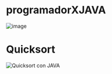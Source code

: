# programadorXJAVA


![image](https://github.com/CharlyJSX/programadorXJAVA/assets/77645310/34a2769e-d843-4f6e-82a9-881e68c52ea2)

# Quicksort

![Quicksort con JAVA](https://github.com/CharlyJSX/programadorXJAVA/assets/77645310/65a61efd-14b0-4d95-908f-1dc751cf2dd4)
